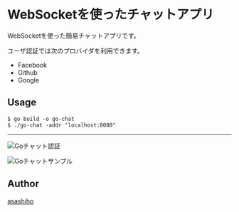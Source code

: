 WebSocketを使ったチャットアプリ
======================
WebSocketを使った簡易チャットアプリです。

ユーザ認証では次のプロバイダを利用できます。
- Facebook
- Github
- Google

## Usage
    $ go build -o go-chat
    $ ./go-chat -addr "localhost:8080"
    
***
![Goチャット認証](https://raw.githubusercontent.com/wiki/asashiho/go-chat/chat-img1.png)

![Goチャットサンプル](https://raw.githubusercontent.com/wiki/asashiho/go-chat/chat-img2.png)


## Author
[asashiho](https://github.com/asashiho)